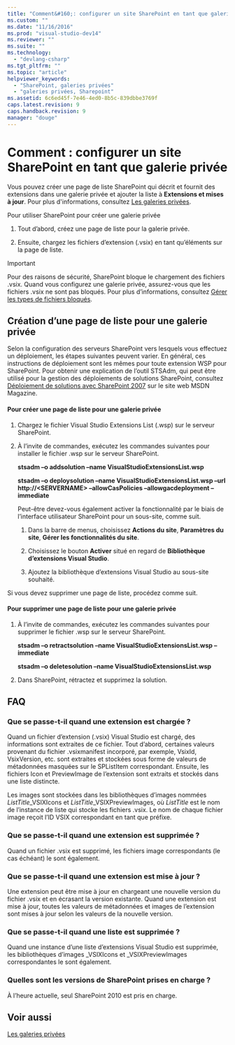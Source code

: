 ```yaml
---
title: "Comment&#160;: configurer un site SharePoint en tant que galerie priv&#233;e | Microsoft Docs"
ms.custom: ""
ms.date: "11/16/2016"
ms.prod: "visual-studio-dev14"
ms.reviewer: ""
ms.suite: ""
ms.technology: 
  - "devlang-csharp"
ms.tgt_pltfrm: ""
ms.topic: "article"
helpviewer_keywords: 
  - "SharePoint, galeries privées"
  - "galeries privées, Sharepoint"
ms.assetid: 6c6ed45f-7e46-4ed0-8b5c-839dbbe3769f
caps.latest.revision: 9
caps.handback.revision: 9
manager: "douge"
---
```

# Comment&#160;: configurer un site SharePoint en tant que galerie priv&#233;e
Vous pouvez créer une page de liste SharePoint qui décrit et fournit des extensions dans une galerie privée et ajouter la liste à **Extensions et mises à jour**. Pour plus d'informations, consultez [Les galeries privées](../Topic/Private%20Galleries.md).  
  
 Pour utiliser SharePoint pour créer une galerie privée  
  
1.  Tout d’abord, créez une page de liste pour la galerie privée.  
  
2.  Ensuite, chargez les fichiers d’extension \(.vsix\) en tant qu’éléments sur la page de liste.  
  
> [!IMPORTANT]
>  Pour des raisons de sécurité, SharePoint bloque le chargement des fichiers .vsix. Quand vous configurez une galerie privée, assurez\-vous que les fichiers .vsix ne sont pas bloqués. Pour plus d’informations, consultez [Gérer les types de fichiers bloqués](http://go.microsoft.com/fwlink/?LinkID=201253).  
  
## Création d’une page de liste pour une galerie privée  
 Selon la configuration des serveurs SharePoint vers lesquels vous effectuez un déploiement, les étapes suivantes peuvent varier. En général, ces instructions de déploiement sont les mêmes pour toute extension WSP pour SharePoint. Pour obtenir une explication de l’outil STSAdm, qui peut être utilisé pour la gestion des déploiements de solutions SharePoint, consultez [Déploiement de solutions avec SharePoint 2007](http://go.microsoft.com/fwlink/?LinkId=220676) sur le site web MSDN Magazine.  
  
#### Pour créer une page de liste pour une galerie privée  
  
1.  Chargez le fichier Visual Studio Extensions List \(.wsp\) sur le serveur SharePoint.  
  
2.  À l’invite de commandes, exécutez les commandes suivantes pour installer le fichier .wsp sur le serveur SharePoint.  
  
     **stsadm –o addsolution –name VisualStudioExtensionsList.wsp**  
  
     **stsadm –o deploysolution –name VisualStudioExtensionsList.wsp –url http:\/\/\<SERVERNAME\> –allowCasPolicies –allowgacdeployment –immediate**  
  
     Peut\-être devez\-vous également activer la fonctionnalité par le biais de l’interface utilisateur SharePoint pour un sous\-site, comme suit.  
  
    1.  Dans la barre de menus, choisissez **Actions du site**, **Paramètres du site**, **Gérer les fonctionnalités du site**.  
  
    2.  Choisissez le bouton **Activer** situé en regard de **Bibliothèque d’extensions Visual Studio**.  
  
    3.  Ajoutez la bibliothèque d’extensions Visual Studio au sous\-site souhaité.  
  
 Si vous devez supprimer une page de liste, procédez comme suit.  
  
#### Pour supprimer une page de liste pour une galerie privée  
  
1.  À l’invite de commandes, exécutez les commandes suivantes pour supprimer le fichier .wsp sur le serveur SharePoint.  
  
     **stsadm –o retractsolution –name VisualStudioExtensionsList.wsp –immediate**  
  
     **stsadm –o deletesolution –name VisualStudioExtensionsList.wsp**  
  
2.  Dans SharePoint, rétractez et supprimez la solution.  
  
## FAQ  
  
### Que se passe\-t\-il quand une extension est chargée ?  
 Quand un fichier d’extension \(.vsix\) Visual Studio est chargé, des informations sont extraites de ce fichier. Tout d’abord, certaines valeurs provenant du fichier .vsixmanifest incorporé, par exemple, VsixId, VsixVersion, etc. sont extraites et stockées sous forme de valeurs de métadonnées masquées sur le SPListItem correspondant. Ensuite, les fichiers Icon et PreviewImage de l’extension sont extraits et stockés dans une liste distincte.  
  
 Les images sont stockées dans les bibliothèques d’images nommées *ListTitle*\_VSIXIcons et *ListTitle*\_VSIXPreviewImages, où *ListTitle* est le nom de l’instance de liste qui stocke les fichiers .vsix. Le nom de chaque fichier image reçoit l’ID VSIX correspondant en tant que préfixe.  
  
### Que se passe\-t\-il quand une extension est supprimée ?  
 Quand un fichier .vsix est supprimé, les fichiers image correspondants \(le cas échéant\) le sont également.  
  
### Que se passe\-t\-il quand une extension est mise à jour ?  
 Une extension peut être mise à jour en chargeant une nouvelle version du fichier .vsix et en écrasant la version existante. Quand une extension est mise à jour, toutes les valeurs de métadonnées et images de l’extension sont mises à jour selon les valeurs de la nouvelle version.  
  
### Que se passe\-t\-il quand une liste est supprimée ?  
 Quand une instance d’une liste d’extensions Visual Studio est supprimée, les bibliothèques d’images \_VSIXIcons et \_VSIXPreviewImages correspondantes le sont également.  
  
### Quelles sont les versions de SharePoint prises en charge ?  
 À l’heure actuelle, seul SharePoint 2010 est pris en charge.  
  
## Voir aussi  
 [Les galeries privées](../Topic/Private%20Galleries.md)